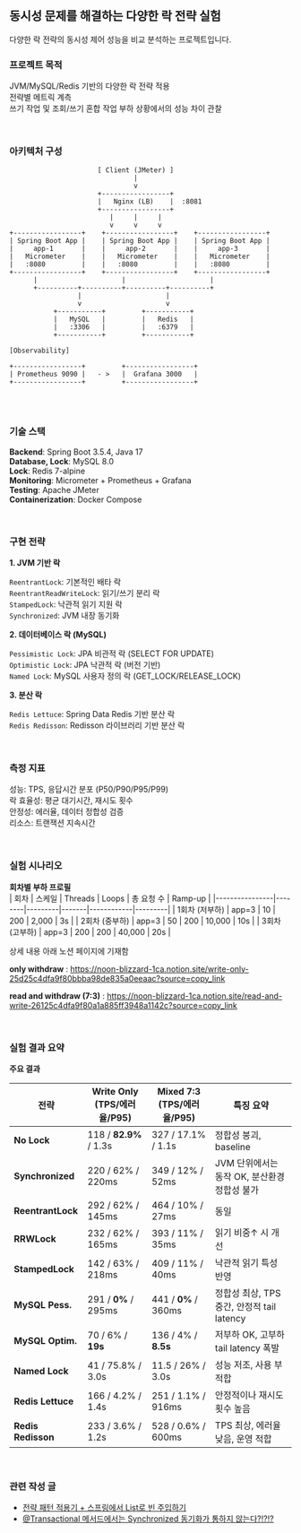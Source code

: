 ## 동시성 문제를 해결하는 다양한 락 전략 실험

다양한 락 전략의 동시성 제어 성능을 비교 분석하는 프로젝트입니다.


### 프로젝트 목적
JVM/MySQL/Redis 기반의 다양한 락 전략 적용<br>
전략별 메트릭 계측<br>
쓰기 작업 및 조회/쓰기 혼합 작업 부하 상황에서의 성능 차이 관찰<br>

<br>

### 아키텍처 구성
```
                      [ Client (JMeter) ]
                               |
                               v
                      +-----------------+
                      |   Nginx (LB)    |  :8081
                      +-----------------+
                         |     |     |
                         v     v     v
+-----------------+    +-----------------+    +-----------------+
| Spring Boot App |    | Spring Boot App |    | Spring Boot App |
|     app-1       |    |     app-2       |    |     app-3       |
|   Micrometer    |    |   Micrometer    |    |   Micrometer    |
|   :8080         |    |   :8080         |    |   :8080         |
+-----------------+    +-----------------+    +-----------------+
      |                     |                     |
      +----------+----------+----------+----------+
                 |                     |
                 v                     v
           +-----------+         +-----------+
           |   MySQL   |         |   Redis   |
           |   :3306   |         |   :6379   |
           +-----------+         +-----------+

[Observability]

+-----------------+         +-----------------+
| Prometheus 9090 |   - >   |  Grafana 3000   |
+-----------------+         +-----------------+


```

<br>

### 기술 스택
**Backend**: Spring Boot 3.5.4, Java 17<br>
**Database, Lock**: MySQL 8.0<br>
**Lock**: Redis 7-alpine<br>
**Monitoring**: Micrometer + Prometheus + Grafana<br>
**Testing**: Apache JMeter<br>
**Containerization**: Docker Compose

<br>

### 구현 전략

**1. JVM 기반 락**

`ReentrantLock`: 기본적인 배타 락 <br>
`ReentrantReadWriteLock`: 읽기/쓰기 분리 락<br>
`StampedLock`: 낙관적 읽기 지원 락<br>
`Synchronized`: JVM 내장 동기화<br>

**2. 데이터베이스 락 (MySQL)**

`Pessimistic Lock`: JPA 비관적 락 (SELECT FOR UPDATE)<br>
`Optimistic Lock`: JPA 낙관적 락 (버전 기반)<br>
`Named Lock`: MySQL 사용자 정의 락 (GET_LOCK/RELEASE_LOCK)<br>

**3. 분산 락**

`Redis Lettuce`: Spring Data Redis 기반 분산 락<br>
`Redis Redisson`: Redisson 라이브러리 기반 분산 락<br>

<br>

### 측정 지표

성능: TPS, 응답시간 분포 (P50/P90/P95/P99)<br>
락 효율성: 평균 대기시간, 재시도 횟수<br>
안정성: 에러율, 데이터 정합성 검증<br>
리소스: 트랜잭션 지속시간<br>

<br>

### 실험 시나리오

**회차별 부하 프로필** <br>
| 회차           | 스케일 | Threads | Loops | 총 요청 수 | Ramp-up |
|----------------|--------|---------|-------|------------|---------|
| 1회차 (저부하) | app=3  | 10      | 200   | 2,000      | 3s      |
| 2회차 (중부하) | app=3  | 50      | 200   | 10,000     | 10s     |
| 3회차 (고부하) | app=3  | 200     | 200   | 40,000     | 20s     |


상세 내용 아래 노션 페이지에 기재함

**only withdraw** : https://noon-blizzard-1ca.notion.site/write-only-25d25c4dfa9f80bbba98de835a0eeaac?source=copy_link

**read and withdraw (7:3)** : https://noon-blizzard-1ca.notion.site/read-and-write-26125c4dfa9f80a1a885ff3948a1142c?source=copy_link

<br>

### 실험 결과 요약

**주요 결과**

| 전략                 | Write Only (TPS/에러율/P95) | Mixed 7:3 (TPS/에러율/P95) | 특징 요약                            |
| ------------------ | ------------------------ | ----------------------- | -------------------------------- |
| **No Lock**        | 118 / **82.9%** / 1.3s   | 327 / 17.1% / 1.1s      | 정합성 붕괴, baseline                 |
| **Synchronized**   | 220 / 62% / 220ms        | 349 / 12% / 52ms        | JVM 단위에서는 동작 OK, 분산환경 정합성 불가     |
| **ReentrantLock**  | 292 / 62% / 145ms        | 464 / 10% / 27ms        | 동일                               |
| **RRWLock**        | 232 / 62% / 165ms        | 393 / 11% / 35ms        | 읽기 비중↑ 시 개선                      |
| **StampedLock**    | 142 / 63% / 218ms        | 409 / 11% / 40ms        | 낙관적 읽기 특성 반영                     |
| **MySQL Pess.**    | 291 / **0%** / 295ms     | 441 / **0%** / 360ms    | 정합성 최상, TPS 중간, 안정적 tail latency |
| **MySQL Optim.**   | 70 / 6% / **19s**        | 136 / 4% / **8.5s**     | 저부하 OK, 고부하 tail latency 폭발      |
| **Named Lock**     | 41 / 75.8% / 3.0s        | 11.5 / 26% / 3.0s       | 성능 저조, 사용 부적합                    |
| **Redis Lettuce**  | 166 / 4.2% / 1.4s        | 251 / 1.1% / 916ms      | 안정적이나 재시도 횟수 높음                  |
| **Redis Redisson** | 233 / 3.6% / 1.2s        | 528 / 0.6% / 600ms      | TPS 최상, 에러율 낮음, 운영 적합            |

<br>

### 관련 작성 글

- [전략 패턴 적용기 + 스프링에서 List로 빈 주입하기](https://luti-dev.tistory.com/16)  
- [@Transactional 메서드에서는 Synchronized 동기화가 통하지 않는다?!?!?](https://luti-dev.tistory.com/17)  


<br>
